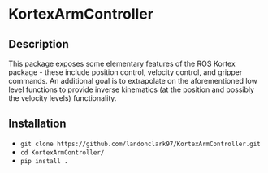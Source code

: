 # KortexArmController

## Description
This package exposes some elementary features of the ROS Kortex package - these include position control, velocity control, and gripper commands. An additional goal is to extrapolate on the aforementioned low level functions to provide inverse kinematics (at the position and possibly the velocity levels) functionality.

## Installation
* `git clone https://github.com/landonclark97/KortexArmController.git`
* `cd KortexArmController/`
* `pip install .`
